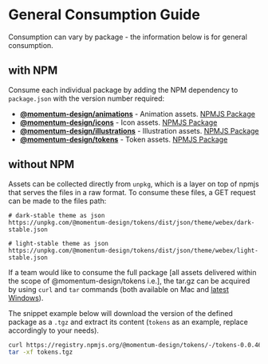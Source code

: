 # General Consumption Guide

Consumption can vary by package - the information below is for general consumption.

## with NPM

Consume each individual package by adding the NPM dependency to `package.json` with the version number required:

* [**@momentum-design/animations**](https://github.com/momentum-design/momentum-design/tree/main/packages/%40momentum-design/animations) - Animation assets. [NPMJS Package](https://www.npmjs.com/package/@momentum-design/animations)
* [**@momentum-design/icons**](https://github.com/momentum-design/momentum-design/tree/main/packages/%40momentum-design/icons) - Icon assets. [NPMJS Package](https://www.npmjs.com/package/@momentum-design/icons)
* [**@momentum-design/illustrations**](https://github.com/momentum-design/momentum-design/tree/main/packages/%40momentum-design/illustrations) - Illustration assets. [NPMJS Package](https://www.npmjs.com/package/@momentum-design/illustrations)
* [**@momentum-design/tokens**](https://github.com/momentum-design/momentum-design/tree/main/packages/%40momentum-design/tokens) - Token assets. [NPMJS Package](https://www.npmjs.com/package/@momentum-design/tokens)

## without NPM

Assets can be collected directly from `unpkg`, which is a layer on top of npmjs that serves the files in a raw format. To consume these files, a GET request can be made to the files path:

```
# dark-stable theme as json
https://unpkg.com/@momentum-design/tokens/dist/json/theme/webex/dark-stable.json

# light-stable theme as json
https://unpkg.com/@momentum-design/tokens/dist/json/theme/webex/light-stable.json 
```

If a team would like to consume the full package [all assets delivered within the scope of @momentum-design/tokens i.e.], the tar.gz can be acquired by using `curl` and `tar` commands (both available on Mac and [latest Windows](https://learn.microsoft.com/en-us/virtualization/community/team-blog/2017/20171219-tar-and-curl-come-to-windows)).

The snippet example below will download the version of the defined package as a `.tgz` and extract its content (`tokens` as an example, replace accordingly to your needs).

```bash
curl https://registry.npmjs.org/@momentum-design/tokens/-/tokens-0.0.46.tgz --output tokens.tgz
tar -xf tokens.tgz
```
